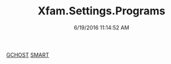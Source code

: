 ﻿---
title: Xfam.Settings.Programs
date: 6/19/2016 11:14:52 AM
---

[GCHOST](T-Xfam.Settings.Programs.GCHOST.html)
[SMART](T-Xfam.Settings.Programs.SMART.html)
